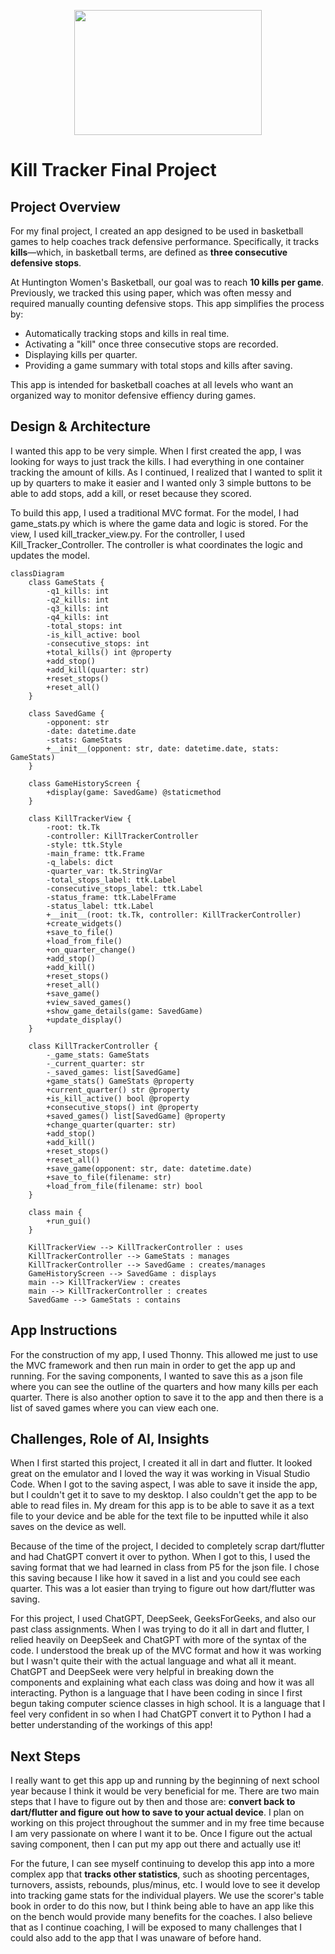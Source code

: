 <p align="center">
  <img src="https://github.com/user-attachments/assets/2085dbaf-740b-4e6f-845b-8fb5862bee64" width="300" height="200">
</p>

# Kill Tracker Final Project

## Project Overview

For my final project, I created an app designed to be used in basketball games to help coaches track defensive performance. Specifically, it tracks **kills**—which, in basketball terms, are defined as **three consecutive defensive stops**.

At Huntington Women's Basketball, our goal was to reach **10 kills per game**. Previously, we tracked this using paper, which was often messy and required manually counting defensive stops. This app simplifies the process by:

- Automatically tracking stops and kills in real time.
- Activating a "kill" once three consecutive stops are recorded.
- Displaying kills per quarter.
- Providing a game summary with total stops and kills after saving.

This app is intended for basketball coaches at all levels who want an organized way to monitor defensive effiency during games.

## Design & Architecture

I wanted this app to be very simple. When I first created the app, I was looking for ways to just track the kills. I had everything in one container tracking the amount of kills. As I continued, I realized that I wanted to split it up by quarters to make it easier and I wanted only 3 simple buttons to be able to add stops, add a kill, or reset because they scored. 

To build this app, I used a traditional MVC format. For the model, I had game_stats.py which is where the game data and logic is stored. For the view, I used kill_tracker_view.py. For the controller, I used Kill_Tracker_Controller. The controller is what coordinates the logic and updates the model.


```mermaid
classDiagram
    class GameStats {
        -q1_kills: int
        -q2_kills: int
        -q3_kills: int
        -q4_kills: int
        -total_stops: int
        -is_kill_active: bool
        -consecutive_stops: int
        +total_kills() int @property
        +add_stop()
        +add_kill(quarter: str)
        +reset_stops()
        +reset_all()
    }

    class SavedGame {
        -opponent: str
        -date: datetime.date
        -stats: GameStats
        +__init__(opponent: str, date: datetime.date, stats: GameStats)
    }

    class GameHistoryScreen {
        +display(game: SavedGame) @staticmethod
    }

    class KillTrackerView {
        -root: tk.Tk
        -controller: KillTrackerController
        -style: ttk.Style
        -main_frame: ttk.Frame
        -q_labels: dict
        -quarter_var: tk.StringVar
        -total_stops_label: ttk.Label
        -consecutive_stops_label: ttk.Label
        -status_frame: ttk.LabelFrame
        -status_label: ttk.Label
        +__init__(root: tk.Tk, controller: KillTrackerController)
        +create_widgets()
        +save_to_file()
        +load_from_file()
        +on_quarter_change()
        +add_stop()
        +add_kill()
        +reset_stops()
        +reset_all()
        +save_game()
        +view_saved_games()
        +show_game_details(game: SavedGame)
        +update_display()
    }

    class KillTrackerController {
        -_game_stats: GameStats
        -_current_quarter: str
        -_saved_games: list[SavedGame]
        +game_stats() GameStats @property
        +current_quarter() str @property
        +is_kill_active() bool @property
        +consecutive_stops() int @property
        +saved_games() list[SavedGame] @property
        +change_quarter(quarter: str)
        +add_stop()
        +add_kill()
        +reset_stops()
        +reset_all()
        +save_game(opponent: str, date: datetime.date)
        +save_to_file(filename: str)
        +load_from_file(filename: str) bool
    }

    class main {
        +run_gui()
    }

    KillTrackerView --> KillTrackerController : uses
    KillTrackerController --> GameStats : manages
    KillTrackerController --> SavedGame : creates/manages
    GameHistoryScreen --> SavedGame : displays
    main --> KillTrackerView : creates
    main --> KillTrackerController : creates
    SavedGame --> GameStats : contains
```


## App Instructions 
For the construction of my app, I used Thonny. This allowed me just to use the MVC framework and then run main in order to get the app up and running. For the saving components, I wanted to save this as a json file where you can see the outline of the quarters and how many kills per each quarter. There is also another option to save it to the app and then there is a list of saved games where you can view each one. 

## Challenges, Role of AI, Insights 
When I first started this project, I created it all in dart and flutter. It looked great on the emulator and I loved the way it was working in Visual Studio Code. When I got to the saving aspect, I was able to save it inside the app, but I couldn't get it to save to my desktop. I also couldn't get the app to be able to read files in. My dream for this app is to be able to save it as a text file to your device and be able for the text file to be inputted while it also saves on the device as well. 

Because of the time of the project, I decided to completely scrap dart/flutter and had ChatGPT convert it over to python. When I got to this, I used the saving format that we had learned in class from P5 for the json file. I chose this saving because I like how it saved in a list and you could see each quarter. This was a lot easier than trying to figure out how dart/flutter was saving. 

For this project, I used ChatGPT, DeepSeek, GeeksForGeeks, and also our past class assignments. When I was trying to do it all in dart and flutter, I relied heavily on DeepSeek and ChatGPT with more of the syntax of the code. I understood the break up of the MVC format and how it was working but I wasn't quite their with the actual language and what all it meant. ChatGPT and DeepSeek were very helpful in breaking down the components and explaining what each class was doing and how it was all interacting. Python is a language that I have been coding in since I first begun taking computer science classes in high school. It is a language that I feel very confident in so when I had ChatGPT convert it to Python I had a better understanding of the workings of this app!

## Next Steps 
I really want to get this app up and running by the beginning of next school year because I think it would be very beneficial for me. There are two main steps that I have to figure out by then and those are: **convert back to dart/flutter and figure out how to save to your actual device**. I plan on working on this project throughout the summer and in my free time because I am very passionate on where I want it to be. Once I figure out the actual saving component, then I can put my app out there and actually use it! 

For the future, I can see myself continuing to develop this app into a more complex app that **tracks other statistics**, such as shooting percentages, turnovers, assists, rebounds, plus/minus, etc. I would love to see it develop into tracking game stats for the individual players. We use the scorer's table book in order to do this now, but I think being able to have an app like this on the bench would provide many benefits for the coaches. I also believe that as I continue coaching, I will be exposed to many challenges that I could also add to the app that I was unaware of before hand. 



  



